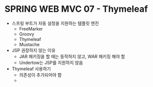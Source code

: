 # SPRING WEB MVC 07 - Thymeleaf

* 스프링 부트가 자동 설정을 지원하는 템플릿 엔진
  * FreeMarker
  * Groovy
  * Thymeleaf
  * Mustache
* JSP 권장하지 않는 이유
  * JAR 패키징을 할 때는 동작하지 않고, WAR 패키징 해야 함
  * Undertow는 JSP를 지원하지 않음
* Thymeleaf 사용하기
  *  의존성이 추가되어야 함
  * 
